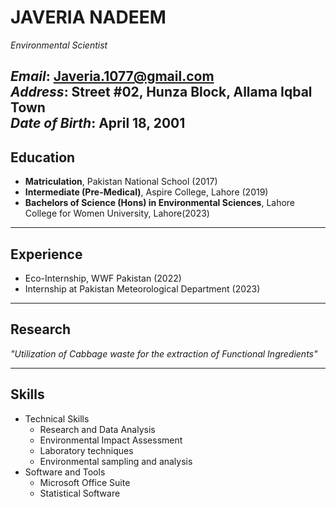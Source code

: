 # JAVERIA NADEEM
*Environmental Scientist*


*Email*: Javeria.1077@gmail.com  
*Address*: Street #02, Hunza Block, Allama Iqbal Town  
*Date of Birth*: April 18, 2001
---------------------------------------------------------------

## Education
- **Matriculation**, Pakistan National School (2017)
- **Intermediate (Pre-Medical)**, Aspire College, Lahore (2019)
- **Bachelors of Science (Hons) in Environmental Sciences**, Lahore College for Women University, Lahore(2023)
------------------------------------------------------------------------

## Experience
- Eco-Internship, WWF Pakistan (2022)
- Internship at Pakistan Meteorological Department (2023)
-------------------------------------------------------------------------
## Research
*"Utilization of Cabbage waste for the extraction of Functional Ingredients"*

---------------------------------------------------------------------------
## Skills
- Technical Skills
   - Research and Data Analysis
   - Environmental Impact Assessment
   - Laboratory techniques
   - Environmental sampling and analysis
- Software and Tools
  - Microsoft Office Suite
  - Statistical Software
